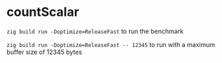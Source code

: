 # countScalar

`zig build run -Doptimize=ReleaseFast` to run the benchmark

`zig build run -Doptimize=ReleaseFast -- 12345` to run with a maximum buffer size of 12345 bytes
